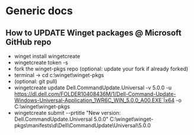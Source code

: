 # Generic docs

## How to UPDATE Winget packages @ Microsoft GitHub repo

* winget install wingetcreate
* wingetcreate token -s
* fork the winget-pkgs repo (optional: update your fork if already forked)
* terminal -> cd c:\winget\winget-pkgs
* (optional: git pull)
* wingetcreate update Dell.CommandUpdate.Universal -v 5.0.0 -u https://dl.dell.com/FOLDER10408436M/1/Dell-Command-Update-Windows-Universal-Application_1WR6C_WIN_5.0.0_A00.EXE`|x64 -o C:\winget\winget-pkgs
* wingetcreate submit --prtitle "New version: Dell.CommandUpdate.Universal 5.0.0" C:\winget\winget-pkgs\manifests\d\Dell\CommandUpdate\Universal\5.0.0
